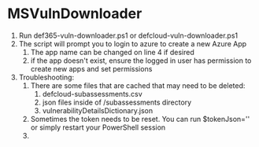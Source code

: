 # MSVulnDownloader

1. Run def365-vuln-downloader.ps1 or defcloud-vuln-downloader.ps1
2. The script will prompt you to login to azure to create a new Azure App 
   1. The app name can be changed on line 4 if desired
   2. if the app doesn't exist, ensure the logged in user has permission to create new apps and set permissions
3. Troubleshooting:
   1. There are some files that are cached that may need to be deleted:
      1. defcloud-subassessments.csv
      2. json files inside of /subassessments directory
      3. vulnerabilityDetailsDictionary.json
   2. Sometimes the token needs to be reset. You can run $tokenJson='' or simply restart your PowerShell session
   3. 